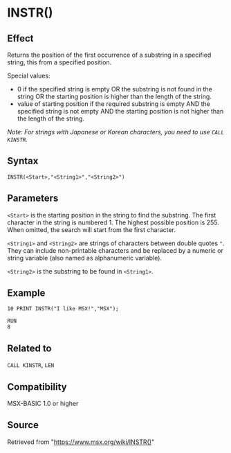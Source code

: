 # INSTR()

## Effect

Returns the position of the first occurrence of a substring in a specified string, this from a specified position.

Special values:
- 0 if the specified string is empty OR the substring is not found in the string OR the starting position is higher than the length of the string.
- value of starting position if the required substring is empty AND the specified string is not empty AND the starting position is not higher than the length of the string.

_Note: For strings with Japanese or Korean characters, you need to use `CALL KINSTR`._

## Syntax

`INSTR(<Start>,"<String1>","<String2>")`

## Parameters

`<Start>` is the starting position in the string to find the substring. The first character in the string is numbered 1. The highest possible position is 255. When omitted, the search will start from the first character.

`<String1>` and `<String2>` are strings of characters between double quotes `"`. They can include non-printable characters and be replaced by a numeric or string variable (also named as alphanumeric variable).

`<String2>` is the substring to be found in `<String1>`.

## Example

```basic
10 PRINT INSTR("I like MSX!","MSX");
 
RUN
8
```

## Related to

`CALL KINSTR`, `LEN`

## Compatibility

MSX-BASIC 1.0 or higher

## Source

Retrieved from "https://www.msx.org/wiki/INSTR()"
